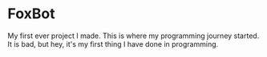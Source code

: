 # FoxBot
My first ever project I made. This is where my programming journey started.
It is bad, but hey, it's my first thing I have done in programming.
